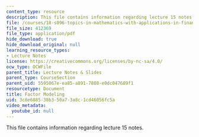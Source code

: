 ```yaml
---
content_type: resource
description: This file contains information regarding lecture 15 notes.
file: /courses/18-s096-topics-in-mathematics-with-applications-in-finance-fall-2013/3c8e688538b350a73a8c1cd46056fc5a_MIT18_S096F13_lecnote15.pdf
file_size: 412369
file_type: application/pdf
hide_download: true
hide_download_original: null
learning_resource_types:
- Lecture Notes
license: https://creativecommons.org/licenses/by-nc-sa/4.0/
ocw_type: OCWFile
parent_title: Lecture Notes & Slides
parent_type: CourseSection
parent_uid: 5595067e-ea85-a891-7808-e0dc047689f1
resourcetype: Document
title: Factor Modeling
uid: 3c8e6885-38b3-50a7-3a8c-1cd46056fc5a
video_metadata:
  youtube_id: null
---
```

This file contains information regarding lecture 15 notes.